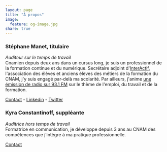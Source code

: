 ```yaml
---
layout: page
title: "À propos"
image:
  feature: og-image.jpg
share: true
---
```


<h3>Stéphane Manet, titulaire</h3>
<p><i>Auditeur sur le temps de travail</i><br />
Cnamien depuis deux ans dans un cursus long, je suis un professionnel de la formation continue et du numérique. Secrétaire adjoint d'<a href="http://interactif.asso-web.com" target="_blank">InterActif</a>, l'association des élèves et anciens élèves des métiers de la formation du CNAM, j'y suis engagé par-delà ma scolarité.
Par ailleurs, j'anime <a href="https://cause-commune.fm" target="_blank">une émission de radio sur 93.1 FM</a> sur le thème de l'emploi, du travail et de la formation.</p>
<a href="mailto:stephane.manet.auditeur@lecnam.net"><i class="fa fa-envelope"></i> Contact</a> -
<a href="https://linkedin.com/in/stephanemanet"><i class="fa fa-linkedin"></i> Linkedin</a> -
<a href="https://twitter.com/stephanemanet"><i class="fa fa-twitter"></i> Twitter</a>
<h3>Kyra Constantinoff, suppléante</h3>
<p><i>Auditrice hors temps de travail</i><br />
Formatrice en communication, je développe depuis 3 ans au CNAM des compétences que j’intègre à ma pratique professionnelle.</p>
<a href="mailto:kyra.constantinoff.auditeur@lecnam.net"><i class="fa fa-envelope"></i> Contact</a>
